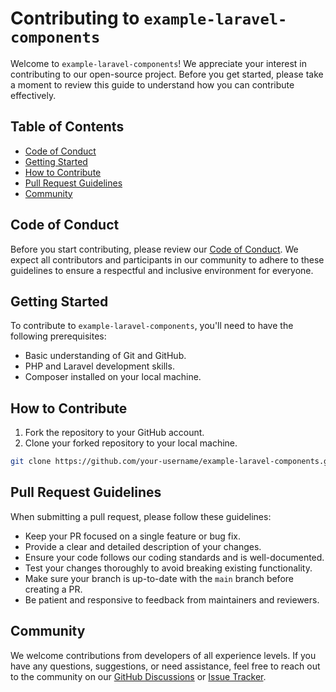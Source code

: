 # Contributing to `example-laravel-components`

Welcome to `example-laravel-components`! We appreciate your interest in contributing to our open-source project. Before you get started, please take a moment to review this guide to understand how you can contribute effectively.

## Table of Contents

- [Code of Conduct](#code-of-conduct)
- [Getting Started](#getting-started)
- [How to Contribute](#how-to-contribute)
- [Pull Request Guidelines](#pull-request-guidelines)
- [Community](#community)

## Code of Conduct

Before you start contributing, please review our [Code of Conduct](CODE_OF_CONDUCT.md). We expect all contributors and participants in our community to adhere to these guidelines to ensure a respectful and inclusive environment for everyone.

## Getting Started

To contribute to `example-laravel-components`, you'll need to have the following prerequisites:

- Basic understanding of Git and GitHub.
- PHP and Laravel development skills.
- Composer installed on your local machine.

## How to Contribute

1. Fork the repository to your GitHub account.
2. Clone your forked repository to your local machine.

```bash
git clone https://github.com/your-username/example-laravel-components.git
```


## Pull Request Guidelines

When submitting a pull request, please follow these guidelines:

-   Keep your PR focused on a single feature or bug fix.
-   Provide a clear and detailed description of your changes.
-   Ensure your code follows our coding standards and is well-documented.
-   Test your changes thoroughly to avoid breaking existing functionality.
-   Make sure your branch is up-to-date with the `main` branch before creating a PR.
-   Be patient and responsive to feedback from maintainers and reviewers.

## Community

We welcome contributions from developers of all experience levels. If you have any questions, suggestions, or need assistance, feel free to reach out to the community on our [GitHub Discussions](https://github.com/arabic0513/example-laravel-components/discussions) or [Issue Tracker](https://github.com/arabic0513/example-laravel-components/issues).
